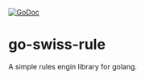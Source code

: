 [![GoDoc](https://godoc.org/github.com/karim-albakry/go-swiss-rule?status.svg)](https://godoc.org/github.com/karim-albakry/go-swiss-rule)

# go-swiss-rule
A simple rules engin library for golang.
